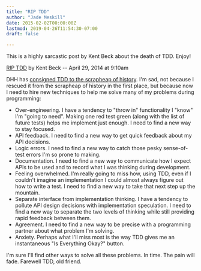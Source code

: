 ```yaml
---
title: "RIP TDD"
author: "Jade Meskill"
date: 2015-02-02T00:00:00Z
lastmod: 2019-04-26T11:54:30-07:00
draft: false

---
```


This is a highly sarcastic post by Kent Beck about the death of TDD. Enjoy!  

[RIP TDD](https://www.facebook.com/notes/kent-beck/rip-tdd/750840194948847) by Kent Beck -- April 29, 2014 at 9:10am  

DHH has [consigned TDD to the scrapheap of history](http://david.heinemeierhansson.com/2014/tdd-is-dead-long-live-testing.html). I&#39;m sad, not because I rescued it from the scrapheap of history in the first place, but because now I need to hire new techniques to help me solve many of my problems during programming:


*   Over-engineering. I have a tendency to &#34;throw in&#34; functionality I &#34;know&#34; I&#39;m &#34;going to need&#34;. Making one red test green (along with the list of future tests) helps me implement just enough. I need to find a new way to stay focused.
*   API feedback. I need to find a new way to get quick feedback about my API decisions.
*   Logic errors. I need to find a new way to catch those pesky sense-of-test errors I&#39;m so prone to making.
*   Documentation. I need to find a new way to communicate how I expect APIs to be used and to record what I was thinking during development.
*   Feeling overwhelmed. I&#39;m really going to miss how, using TDD, even if I couldn&#39;t imagine an implementation I could almost always figure out how to write a test. I need to find a new way to take that next step up the mountain.
*   Separate interface from implementation thinking. I have a tendency to pollute API design decisions with implementation speculation. I need to find a new way to separate the two levels of thinking while still providing rapid feedback between them.
*   Agreement. I need to find a new way to be precise with a programming partner about what problem I&#39;m solving.
*   Anxiety. Perhaps what I&#39;ll miss most is the way TDD gives me an instantaneous &#34;Is Everything Okay?&#34; button.


I&#39;m sure I&#39;ll find other ways to solve all these problems. In time. The pain will fade. Farewell TDD, old friend.
